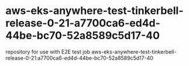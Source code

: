 # aws-eks-anywhere-test-tinkerbell-release-0-21-a7700ca6-ed4d-44be-bc70-52a8589c5d17-40
repository for use with E2E test job aws-eks-anywhere-test-tinkerbell-release-0-21:a7700ca6-ed4d-44be-bc70-52a8589c5d17-40
